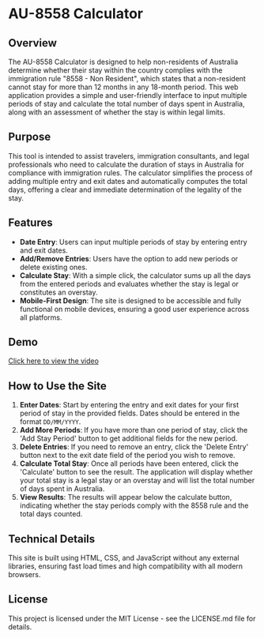 # AU-8558 Calculator

## Overview
The AU-8558 Calculator is designed to help non-residents of Australia determine whether their stay within the country complies with the immigration rule "8558 - Non Resident", which states that a non-resident cannot stay for more than 12 months in any 18-month period. This web application provides a simple and user-friendly interface to input multiple periods of stay and calculate the total number of days spent in Australia, along with an assessment of whether the stay is within legal limits.

## Purpose
This tool is intended to assist travelers, immigration consultants, and legal professionals who need to calculate the duration of stays in Australia for compliance with immigration rules. The calculator simplifies the process of adding multiple entry and exit dates and automatically computes the total days, offering a clear and immediate determination of the legality of the stay.

## Features
- **Date Entry**: Users can input multiple periods of stay by entering entry and exit dates.
- **Add/Remove Entries**: Users have the option to add new periods or delete existing ones.
- **Calculate Stay**: With a simple click, the calculator sums up all the days from the entered periods and evaluates whether the stay is legal or constitutes an overstay.
- **Mobile-First Design**: The site is designed to be accessible and fully functional on mobile devices, ensuring a good user experience across all platforms.

## Demo
[Click here to view the video](static/demo.mp4)



## How to Use the Site
1. **Enter Dates**: Start by entering the entry and exit dates for your first period of stay in the provided fields. Dates should be entered in the format `DD/MM/YYYY`.
2. **Add More Periods**: If you have more than one period of stay, click the 'Add Stay Period' button to get additional fields for the new period.
3. **Delete Entries**: If you need to remove an entry, click the 'Delete Entry' button next to the exit date field of the period you wish to remove.
4. **Calculate Total Stay**: Once all periods have been entered, click the 'Calculate' button to see the result. The application will display whether your total stay is a legal stay or an overstay and will list the total number of days spent in Australia.
5. **View Results**: The results will appear below the calculate button, indicating whether the stay periods comply with the 8558 rule and the total days counted.

## Technical Details
This site is built using HTML, CSS, and JavaScript without any external libraries, ensuring fast load times and high compatibility with all modern browsers.

## License
This project is licensed under the MIT License - see the LICENSE.md file for details.



